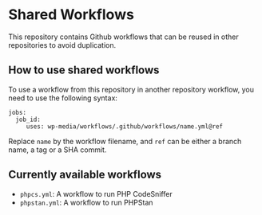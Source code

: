 # Shared Workflows
This repository contains Github workflows that can be reused in other repositories to avoid duplication.

## How to use shared workflows
To use a workflow from this repository in another repository workflow, you need to use the following syntax:

```
jobs:
  job_id:
     uses: wp-media/workflows/.github/workflows/name.yml@ref
```

Replace `name` by the workflow filename, and `ref` can be either a branch name, a tag or a SHA commit.

## Currently available workflows
- `phpcs.yml`: A workflow to run PHP CodeSniffer
- `phpstan.yml`: A workflow to run PHPStan